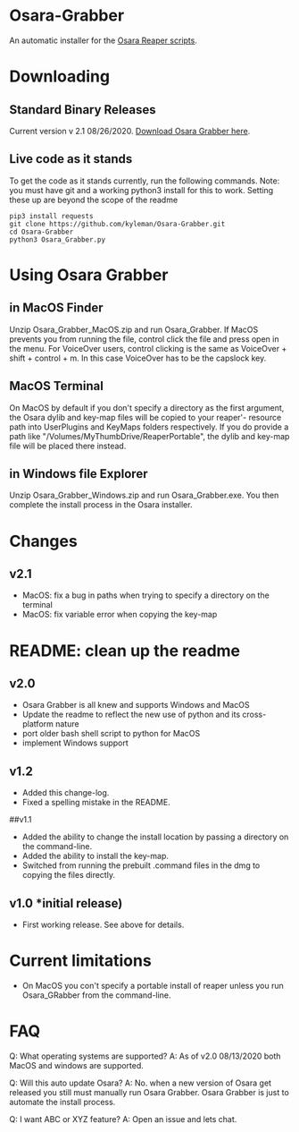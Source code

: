 # Osara-Grabber
An automatic installer for the [Osara Reaper scripts](https://github.com/jcsteh/osara).

# Downloading

## Standard Binary Releases
Current version v 2.1 08/26/2020.
[Download Osara Grabber here](https://github.com/kyleman/Osara-Grabber/releases/latest).

## Live code as it stands
To get the code as it stands currently, run the following commands.
Note: you must have git and a working python3 install for this to work. Setting these up are beyond the scope of the readme
```
pip3 install requests
git clone https://github.com/kyleman/Osara-Grabber.git
cd Osara-Grabber
python3 Osara_Grabber.py
```

# Using Osara Grabber

## in MacOS Finder 
Unzip Osara_Grabber_MacOS.zip and run Osara_Grabber.
If MacOS prevents you from running the file, control click the file and press open in the menu. For VoiceOver users, control clicking is the same as VoiceOver + shift + control + m. In this case VoiceOver has to be the capslock key.

## MacOS Terminal
On MacOS by default if you don't specify a directory as the first argument, the Osara dylib and key-map files will be copied to your reaper'- resource path into UserPlugins and KeyMaps folders respectively. If you do provide a path like "/Volumes/MyThumbDrive/ReaperPortable", the dylib and key-map file will be placed there instead.

## in Windows file Explorer
Unzip Osara_Grabber_Windows.zip and run Osara_Grabber.exe. You then complete the install process in the Osara installer.

# Changes
## v2.1
* MacOS: fix a bug in paths when trying to specify a directory on the terminal
* MacOS: fix variable error when copying the key-map
# README: clean up the readme

## v2.0
* Osara Grabber is all knew and supports Windows and MacOS
* Update the readme to reflect the new use of python and its cross-platform nature
* port older bash shell script to python for MacOS
* implement Windows support

## v1.2
* Added this change-log.
* Fixed a spelling mistake in the README.

##v1.1
* Added the ability to change the install location by passing a directory on the command-line.
* Added the ability to install the key-map.
* Switched from running the prebuilt .command files in the dmg to copying the files directly.

## v1.0 *initial release)
* First working release. See above for details.

# Current limitations
* On MacOS you con't specify a portable install of reaper unless you run Osara_GRabber from the command-line.

# FAQ
Q: What operating systems are supported?
A: As of v2.0 08/13/2020 both MacOS and windows are supported.

Q: Will this auto update Osara?
A: No. when a new version of Osara get released you still must manually run Osara Grabber. Osara Grabber is just to automate the install process.

Q: I want ABC or XYZ feature?
A: Open an issue and lets chat.